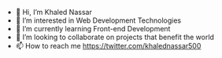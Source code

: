 - 👋 Hi, I’m Khaled Nassar
- 👀 I’m interested in Web Development Technologies
- 🌱 I’m currently learning Front-end Development
- 💞️ I’m looking to collaborate on projects that benefit the world
- 📫 How to reach me https://twitter.com/khalednassar500

<!---
khalednassar500/khalednassar500 is a ✨ special ✨ repository because its `README.md` (this file) appears on your GitHub profile.
You can click the Preview link to take a look at your changes.
--->
